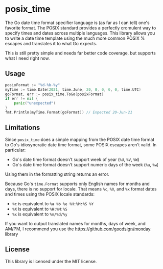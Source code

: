 # posix_time

The Go date time format specifier language is (as far as I can tell) one's favorite format. The POSIX standard provides
a perfectly cromulent way to specify times and dates across multiple languages. This library allows you to write a 
date time template using the much more common POSIX % escapes and translates it to what Go expects.

This is still pretty simple and needs far better code coverage, but supports what I need right now.

## Usage

```go
posixFormat := "%d-%b-%y"
myTime := time.Date(2021, time.June, 20, 0, 0, 0, 0, time.UTC)
goFormat, err := posix_time.ToGo(posixFormat)
if err != nil {
    panic("unexpected")
}
fmt.Println(myTime.Format(goFormat)) // Expected 20-Jun-21
```

## Limitations

Since `posix_time` does a simple mapping from the POSIX date time format to Go's 
idiosyncratic date time format, some POSIX escapes aren't valid. In particular:

- Go's date time format doesn't support week of year (`%U`, `%V`, `%W`) 
- Go's date time format doesn't support numeric days of the week (`%u`, `%w`)

Using them in the formatting string returns an error.

Because Go's `time.Format` supports only English names for months and days, there is no support for locale. 
That means `%c`, `%X`, and `%x` format dates and times using the POSIX locale standards:
- `%c` is equivalent to `%a %b %e %H:%M:%S %Y`
- `%X` is equivalent to `%H:%M:%S`
- `%x` is equivalent to `%m/%d/%y`

If you want to output translated names for months, days of week, and AM/PM, I recommend you use the https://github.com/goodsign/monday library

## License

This library is licensed under the MIT license.

